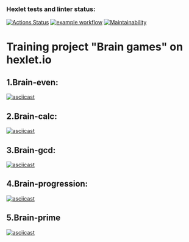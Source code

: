 ### Hexlet tests and linter status:
[![Actions Status](https://github.com/averyanovalex/python-project-lvl1/workflows/hexlet-check/badge.svg)](https://github.com/averyanovalex/python-project-lvl1/actions/workflows/hexlet-check.yml)
[![example workflow](https://github.com/averyanovalex/python-project-lvl1/actions/workflows/ci.yml/badge.svg)](https://github.com/averyanovalex/python-project-lvl1/actions/workflows/ci.yml)
[![Maintainability](https://api.codeclimate.com/v1/badges/a99a88d28ad37a79dbf6/maintainability)](https://codeclimate.com/github/codeclimate/codeclimate/maintainability)

# Training project "Brain games" on hexlet.io
## 1.Brain-even:
[![asciicast](https://asciinema.org/a/PZo6PiUdCWZNXQ5YQaYNxShUP.svg)](https://asciinema.org/a/PZo6PiUdCWZNXQ5YQaYNxShUP)

## 2.Brain-calc:
[![asciicast](https://asciinema.org/a/iMu4Oax949mEZaRdZjgFvgBdW.svg)](https://asciinema.org/a/iMu4Oax949mEZaRdZjgFvgBdW)

## 3.Brain-gcd:
[![asciicast](https://asciinema.org/a/KVPocRjyZF1NmziBazNxWzoQE.svg)](https://asciinema.org/a/KVPocRjyZF1NmziBazNxWzoQE)

## 4.Brain-progression:
[![asciicast](https://asciinema.org/a/T1jnOjyUTLDALv4FNuIexix6i.svg)](https://asciinema.org/a/T1jnOjyUTLDALv4FNuIexix6i)

## 5.Brain-prime
[![asciicast](https://asciinema.org/a/7OQC5IWI932lUzvWBH6UCRG1a.svg)](https://asciinema.org/a/7OQC5IWI932lUzvWBH6UCRG1a)
